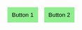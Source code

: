 <!DOCTYPE html>
<html>
<head>
  <style>
    .btn {
      background: lightgreen;
      padding: 10px;
      margin: 5px;
      border: none;
    }
    .active {
      background: darkgreen;
      color: white;
    }
  </style>
</head>
<body>
  <button class="btn" onclick="setActive(this)">Button 1</button>
  <button class="btn" onclick="setActive(this)">Button 2</button>

  <script>
    function setActive(clicked) {
      var all = document.getElementsByClassName("btn");
      for (var i = 0; i < all.length; i++) {
        all[i].classList.remove("active");
      }
      clicked.classList.add("active");
    }
  </script>
</body>
</html>
